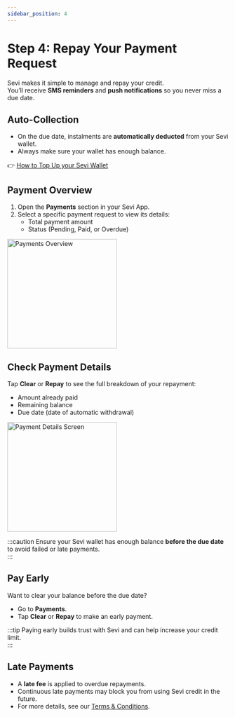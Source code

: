 ```yaml
---
sidebar_position: 4
---
```


# Step 4: Repay Your Payment Request  

Sevi makes it simple to manage and repay your credit.  
You’ll receive **SMS reminders** and **push notifications** so you never miss a due date.  


## Auto-Collection  
- On the due date, instalments are **automatically deducted** from your Sevi wallet.  
- Always make sure your wallet has enough balance.  

👉 [How to Top Up your Sevi Wallet](/docs/buyer/topup)  


## Payment Overview  
1. Open the **Payments** section in your Sevi App.  
2. Select a specific payment request to view its details:  
   - Total payment amount  
   - Status (Pending, Paid, or Overdue)  

<img src="/img/repay-order.png" alt="Payments Overview" width="250"/>  


## Check Payment Details  
Tap **Clear** or **Repay** to see the full breakdown of your repayment:  
- Amount already paid  
- Remaining balance  
- Due date (date of automatic withdrawal)  

<img src="/img/payment-details.png" alt="Payment Details Screen" width="250"/>  

:::caution
Ensure your Sevi wallet has enough balance **before the due date** to avoid failed or late payments.  
:::  


## Pay Early  
Want to clear your balance before the due date?  
- Go to **Payments**.  
- Tap **Clear** or **Repay** to make an early payment.  

:::tip
Paying early builds trust with Sevi and can help increase your credit limit.  
:::  


## Late Payments  
- A **late fee** is applied to overdue repayments.  
- Continuous late payments may block you from using Sevi credit in the future.  
- For more details, see our [Terms & Conditions](/termsConditions).  

<!-- <img src="/img/latepayment2.png" alt="Late Payment Warning" width="200"/> -->  
